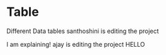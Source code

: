 # Table
Different Data tables
santhoshini is editing the project

I am explaining!
ajay is editing the project
HELLO
